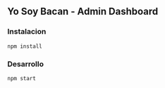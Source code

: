## Yo Soy Bacan - Admin Dashboard


### Instalacion
```
npm install
```

### Desarrollo

```
npm start
```
